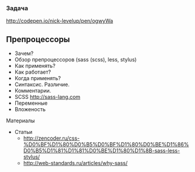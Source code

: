### Задача
http://codepen.io/nick-levelup/pen/ogwyWa

## Препроцессоры
- Зачем?
- Обзор препроцессоров (sass (scss), less, stylus)
- Как применять?
- Как работает?
- Когда применять?
- Синтаксис. Различие.
- Комментарии.
- SCSS http://sass-lang.com
- Переменные
- Вложеность

Материалы
- Статьи
  - http://zencoder.ru/css-%D0%BF%D1%80%D0%B5%D0%BF%D1%80%D0%BE%D1%86%D0%B5%D1%81%D1%81%D0%BE%D1%80%D1%8B-sass-less-stylus/
  - http://web-standards.ru/articles/why-sass/
